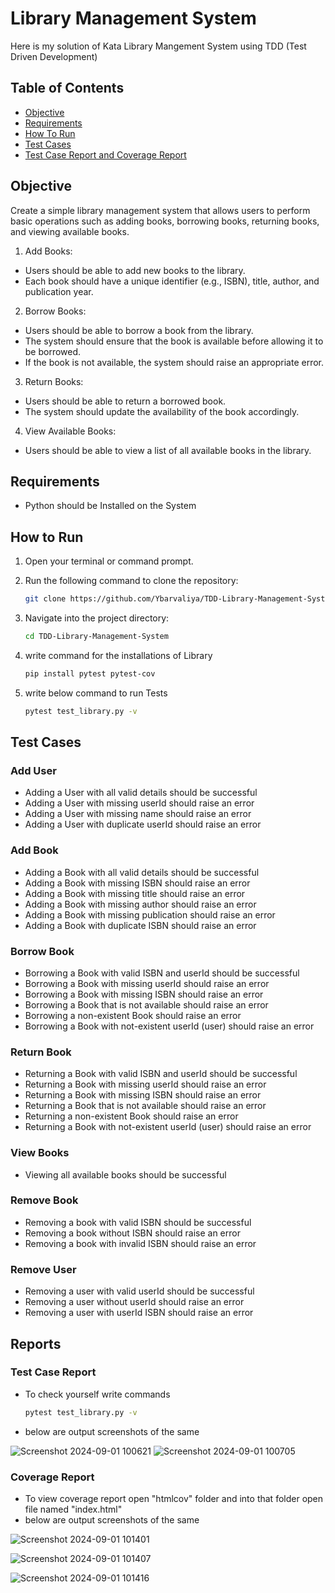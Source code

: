 # Library Management System

Here is my solution of Kata Library Mangement System using TDD (Test Driven Development)

## Table of Contents

- [Objective](#objective)
- [Requirements](#requirements)
- [How To Run](#how-to-run)
- [Test Cases](#test-cases)
- [Test Case Report and Coverage Report](#reports)


## Objective

Create a simple library management system that allows users to perform basic operations such as adding books, borrowing books, returning books, and viewing available books.

1. Add Books:
- Users should be able to add new books to the library.
- Each book should have a unique identifier (e.g., ISBN), title, author, and publication year.

2. Borrow Books:
- Users should be able to borrow a book from the library.
- The system should ensure that the book is available before allowing it to be borrowed.
- If the book is not available, the system should raise an appropriate error.

3. Return Books:
- Users should be able to return a borrowed book.
- The system should update the availability of the book accordingly.

4. View Available Books:
- Users should be able to view a list of all available books in the library.

## Requirements

- Python should be Installed on the System

## How to Run

1. Open your terminal or command prompt.
2. Run the following command to clone the repository:

   ```bash
   git clone https://github.com/Ybarvaliya/TDD-Library-Management-System.git
   ```

3. Navigate into the project directory:

   ```bash
   cd TDD-Library-Management-System
   ```

4. write command for the installations of Library

    ```bash
    pip install pytest pytest-cov
    ```

5. write below command to run Tests 

    ```bash
    pytest test_library.py -v
    ```

## Test Cases

### Add User

- Adding a User with all valid details should be successful
- Adding a User with missing userId should raise an error
- Adding a User with missing name should raise an error
- Adding a User with duplicate userId should raise an error

### Add Book

- Adding a Book with all valid details should be successful
- Adding a Book with missing ISBN should raise an error
- Adding a Book with missing title should raise an error
- Adding a Book with missing author should raise an error
- Adding a Book with missing publication should raise an error
- Adding a Book with duplicate ISBN should raise an error

### Borrow Book

- Borrowing a Book with valid ISBN and userId should be successful
- Borrowing a Book with missing userId should raise an error
- Borrowing a Book with missing ISBN should raise an error
- Borrowing a Book that is not available should raise an error
- Borrowing a non-existent Book should raise an error
- Borrowing a Book with not-existent userId (user) should raise an error

### Return Book

- Returning a Book with valid ISBN and userId should be successful
- Returning a Book with missing userId should raise an error
- Returning a Book with missing ISBN should raise an error
- Returning a Book that is not available should raise an error
- Returning a non-existent Book should raise an error
- Returning a Book with not-existent userId (user) should raise an error

### View Books

- Viewing all available books should be successful

### Remove Book

- Removing a book with valid ISBN should be successful
- Removing a book without ISBN should raise an error
- Removing a book with invalid ISBN should raise an error

### Remove User

- Removing a user with valid userId should be successful
- Removing a user without userId should raise an error
- Removing a user with userId ISBN should raise an error

## Reports

### Test Case Report

- To check yourself write commands
    
    ```bash
    pytest test_library.py -v
    ```

- below are output screenshots of the same


![Screenshot 2024-09-01 100621](https://github.com/user-attachments/assets/4c31d1c8-12ce-4060-9423-d79c3899ed3b)
![Screenshot 2024-09-01 100705](https://github.com/user-attachments/assets/9e8e025c-2bdb-42a7-a196-84f86a11a3cc)


### Coverage Report

- To view coverage report open "htmlcov" folder and into that folder open file named "index.html"
- below are output screenshots of the same

![Screenshot 2024-09-01 101401](https://github.com/user-attachments/assets/c14a8065-e954-427f-b98d-4643d056d5fc)

![Screenshot 2024-09-01 101407](https://github.com/user-attachments/assets/e237b78b-9a38-4e3c-90e6-c77c1872cbcd)

![Screenshot 2024-09-01 101416](https://github.com/user-attachments/assets/f04f3f2d-3aa3-4178-ab80-5cdf052ea7d8)


